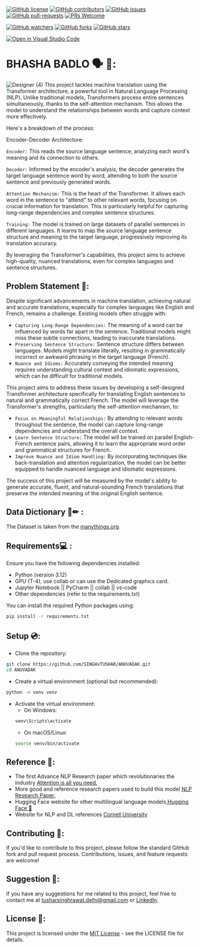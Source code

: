 [![GitHub license](https://img.shields.io/github/license/SINGHxTUSHAR/ANUVADAK.svg)](https://github.com/SINGHxTUSHAR/ANUVADAK/blob/master/LICENSE)
[![GitHub contributors](https://img.shields.io/github/contributors/SINGHxTUSHAR/ANUVADAK.svg)](https://GitHub.com/SINGHxTUSHAR/ANUVADAK/graphs/contributors/)
[![GitHub issues](https://img.shields.io/github/issues/SINGHxTUSHAR/ANUVADAK.svg)](https://GitHub.com/SINGHxTUSHAR/ANUVADAK/issues/)
[![GitHub pull-requests](https://img.shields.io/github/issues-pr/SINGHxTUSHAR/ANUVADAK.svg)](https://GitHub.com/SINGHxTUSHAR/ANUVADAK/pulls/)
[![PRs Welcome](https://img.shields.io/badge/PRs-welcome-brightgreen.svg?style=flat-square)](http://makeapullrequest.com)


[![GitHub watchers](https://img.shields.io/github/watchers/SINGHxTUSHAR/ANUVADAK.svg?style=social&label=Watch&maxAge=2592000)](https://GitHub.com/SINGHxTUSHAR/ANUVADAK/watchers/)
[![GitHub forks](https://img.shields.io/github/forks/SINGHxTUSHAR/ANUVADAK.svg?style=social&label=Fork&maxAge=2592000)](https://GitHub.com/SINGHxTUSHAR/ANUVADAK/network/)
[![GitHub stars](https://img.shields.io/github/stars/SINGHxTUSHAR/ANUVADAK.svg?style=social&label=Star&maxAge=2592000)](https://GitHub.com/SINGHxTUSHAR/ANUVADAK/stargazers/)

[![Open in Visual Studio Code](https://img.shields.io/static/v1?logo=visualstudiocode&label=&message=Open%20in%20Visual%20Studio%20Code&labelColor=2c2c32&color=007acc&logoColor=007acc)](https://open.vscode.dev/SINGHxTUSHAR/ANUVADAK)

# BHASHA BADLO 🗣️ 💬:
![Designer (4)](https://github.com/SINGHxTUSHAR/ANUVADAK/assets/113624520/5a190084-d75f-410f-af7e-645d63635ad3)
This project tackles machine translation using the Transformer architecture, a powerful tool in Natural Language Processing (NLP). Unlike traditional models, Transformers process entire sentences simultaneously, thanks to the self-attention mechanism. This allows the model to understand the relationships between words and capture context more effectively.

Here's a breakdown of the process:

Encoder-Decoder Architecture:

`Encoder:` This reads the source language sentence, analyzing each word's meaning and its connection to others.

`Decoder:` Informed by the encoder's analysis, the decoder generates the target language sentence word by word, attending to both the source sentence and previously generated words.

`Attention Mechanism:` This is the heart of the Transformer. It allows each word in the sentence to "attend" to other relevant words, focusing on crucial information for translation. This is particularly helpful for capturing long-range dependencies and complex sentence structures.

`Training:` The model is trained on large datasets of parallel sentences in different languages. It learns to map the source language sentence structure and meaning to the target language, progressively improving its translation accuracy.

By leveraging the Transformer's capabilities, this project aims to achieve high-quality, nuanced translations, even for complex languages and sentence structures.

## Problem Statement 💼:
Despite significant advancements in machine translation, achieving natural and accurate translations, especially for complex languages like English and French, remains a challenge. Existing models often struggle with:

* `Capturing Long-Range Dependencies:` The meaning of a word can be influenced by words far apart in the sentence. Traditional models might miss these subtle connections, leading to inaccurate translations.
* `Preserving Sentence Structure:` Sentence structure differs between languages. Models might translate literally, resulting in grammatically incorrect or awkward phrasing in the target language (French).
* `Nuance and Idioms:` Accurately conveying the intended meaning requires understanding cultural context and idiomatic expressions, which can be difficult for traditional models.

This project aims to address these issues by developing a self-designed Transformer architecture specifically for translating English sentences to natural and grammatically correct French. The model will leverage the Transformer's strengths, particularly the self-attention mechanism, to:
* `Focus on Meaningful Relationships:` By attending to relevant words throughout the sentence, the model can capture long-range dependencies and understand the overall context.
* `Learn Sentence Structure:` The model will be trained on parallel English-French sentence pairs, allowing it to learn the appropriate word order and grammatical structures for French.
* `Improve Nuance and Idiom Handling:` By incorporating techniques like back-translation and attention regularization, the model can be better equipped to handle nuanced language and idiomatic expressions.

The success of this project will be measured by the model's ability to generate accurate, fluent, and natural-sounding French translations that preserve the intended meaning of the original English sentence.


## Data Dictionary 📄✏ :
The Dataset is taken from the <a href="https://www.manythings.org/anki/"> manythings.org</a>.

## Requirements💻 :

Ensure you have the following dependencies installed:

- Python (version 3.12)
- GPU (T-4), use collab or can use the Dedicated graphics card.
- Jupyter Notebook || PyCharm || collab || vs-code
- Other dependencies (refer to the requirements.txt)

You can install the required Python packages using:

```bash
pip install -r requirements.txt
```


## Setup 💿:

- Clone the repository:
```bash
git clone https://github.com/SINGHxTUSHAR/ANUVADAK.git
cd ANUVADAK
```
- Create a virtual environment (optional but recommended):
```bash
python -m venv venv
```
- Activate the virtual environment:
  - On Windows:
   ```bash
   venv\Scripts\activate
   ```
  - On macOS/Linux:
  ```bash
  source venv/bin/activate
  ```

## Reference 🧧:
* The first Advance NLP Research paper which revolutionaries the Industry <a href="https://github.com/SINGHxTUSHAR/ANUVADAK/blob/main/Reference/Attention%20is%20all%20you%20need.pdf"> Attention is all you need. </a>
* More good and reference research papers used to build this model <a href="https://github.com/SINGHxTUSHAR/ANUVADAK/blob/main/Reference/NLP-researchPaper.pdf"> NLP Research Paper. </a>
* Hugging Face website for other multilingual language models<a href="https://huggingface.co/models"> Hugging Face 🤗 </a>
* Website for NLP and DL references <a href="https://arxiv.org/abs/1706.03762"> Cornell University </a>


## Contributing 📌:
If you'd like to contribute to this project, please follow the standard GitHub fork and pull request process. Contributions, issues, and feature requests are welcome!

## Suggestion 🚀: 
If you have any suggestions for me related to this project, feel free to contact me at tusharsinghrawat.delhi@gmail.com or <a href="https://www.linkedin.com/in/singhxtushar/">LinkedIn</a>.

## License 📝:
This project is licensed under the <a href="https://github.com/SINGHxTUSHAR/ANUVADAK/blob/main/LICENSE">MIT License</a> - see the LICENSE file for details.



